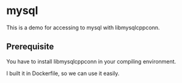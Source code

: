 # mysql

This is a demo for accessing to mysql with libmysqlcppconn.

## Prerequisite

You have to install libmysqlcppconn in your compiling environment.

I built it in Dockerfile, so we can use it easily.

